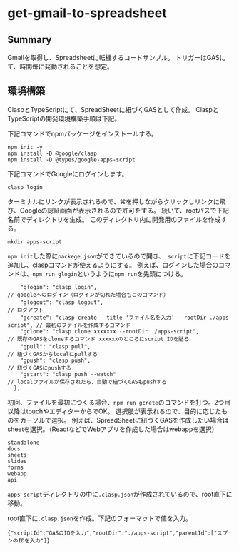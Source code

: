 # get-gmail-to-spreadsheet
## Summary
Gmailを取得し、Spreadsheetに転機するコードサンプル。
トリガーはGASにて、時間毎に発動されることを想定。

## 環境構築
ClaspとTypeScriptにて、SpreadSheetに紐づくGASとして作成。
ClaspとTypeScriptの開発環境構築手順は下記。

下記コマンドでnpmパッケージをインストールする。

```
npm init -y
npm install -D @google/clasp
npm install -D @types/google-apps-script
```
下記コマンドでGoogleにログインします。
```
clasp login
```
ターミナルにリンクが表示されるので、⌘を押しながらクリックしリンクに飛び、Googleの認証画面が表示されるので許可をする。
続いて、rootパスで下記名前でディレクトリを生成。 このディレクトリ内に開発用のファイルを作成する。
```
mkdir apps-script
```

`npm init`した際に`packege.json`ができているので開き、　`script`に下記コードを追加し、claspコマンドが使えるようにする。
例えば、ログインした場合のコマンドは、`npm run glogin`というように`npm run`を先頭につける。
```
    "glogin": "clasp login",                                                   // googleへのログイン（ログインが切れた場合もこのコマンド）
    "glogout": "clasp logout",　　　　　　　　　　　　　　　　　　　　　　　　　　　　　　　　　　　　　　　　　　　　　　　　　　　　　　　　　　　　　　　　　　　　　　　　　　　　　　　　　　　        // ログアウト
    "gcreate": "clasp create --title 'ファイル名を入力' --rootDir ./apps-script", // 最初のファイルを作成するコマンド
    "gclone": "clasp clone xxxxxxx --rootDir ./apps-script",                  // 既存のGASをcloneするコマンド xxxxxxのところにscript IDを貼る
    "gpull": "clasp pull",　　　　　　　　　　　　　　　　　　　　　　　　　　　　　　　　　　　　　　　　　　　　　　　　　　　　　　　　　　　　　　　　　　　　　　　　　　　　　　　　　　　　　　　　　　　       // 紐づくGASからlocalにpullする
    "gpush": "clasp push",                                                    // 紐づくGASにpushする
    "gstart": "clasp push --watch"                                            // localファイルが保存されたら、自動で紐づくGASもpushする
  },
```
初回、ファイルを最初につくる場合、`npm run gcrete`のコマンドを打つ。2つ目以降はtouchやエディターからでOK。
選択肢が表示れるので、目的に応じたものをカーソルで選択。 例えば、SpreadSheetに紐づくGASを作成したい場合はsheetを選択。（ReactなどでWebアプリを作成した場合はwebappを選択）
```
standalone
docs
sheets
slides
forms
webapp
api
```
`apps-script`ディレクトリの中に`.clasp.json`が作成されているので、root直下に移動。

root直下に`.clasp.json`を作成。下記のフォーマットで値を入力。
```
{"scriptId":"GASのIDを入力","rootDir":"./apps-script","parentId":["スプシのIDを入力"]}
```
